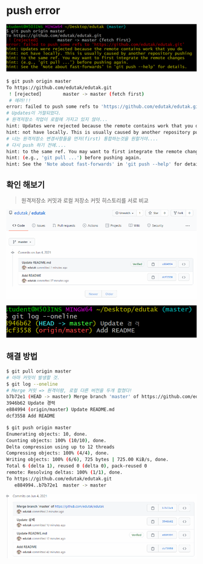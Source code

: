 # push error

![image-20210604112353532](md-images/image-20210604112353532.png)

```bash
$ git push origin master
To https://github.com/edutak/edutak.git
 ! [rejected]        master -> master (fetch first)
 # 에러!!!
error: failed to push some refs to 'https://github.com/edutak/edutak.git'
# Updates이 거절되었다. 
# 원격저장소 작업이 로컬에 가지고 있지 않아...
hint: Updates were rejected because the remote contains work that you do
hint: not have locally. This is usually caused by another repository pushing
# 너는 원격저장소 변경사항들을 먼저(first) 통합하는것을 원할거야....
# 다시 push 하기 전에....
hint: to the same ref. You may want to first integrate the remote changes
hint: (e.g., 'git pull ...') before pushing again.
hint: See the 'Note about fast-forwards' in 'git push --help' for details.

```

## 확인 해보기

> 원격저장소 커밋과 로컬 저장소 커밋 히스토리를 서로 비교

![image-20210604112736553](md-images/image-20210604112736553.png)

![image-20210604112746050](md-images/image-20210604112746050.png)

## 해결 방법

```bash
$ git pull origin master
# 아마 커밋이 발생할 것.
$ git log --oneline
# Merge 커밋 => 원격이랑, 로컬 다른 버전을 두개 합쳤다!
b7b72e1 (HEAD -> master) Merge branch 'master' of https://github.com/edutak/edutak 
3946b62 Update 경력
e884994 (origin/master) Update README.md
dcf3558 Add README
```

```bash
$ git push origin master
Enumerating objects: 10, done.
Counting objects: 100% (10/10), done.
Delta compression using up to 12 threads
Compressing objects: 100% (4/4), done.
Writing objects: 100% (6/6), 725 bytes | 725.00 KiB/s, done.
Total 6 (delta 1), reused 0 (delta 0), pack-reused 0
remote: Resolving deltas: 100% (1/1), done.
To https://github.com/edutak/edutak.git
   e884994..b7b72e1  master -> master

```

![image-20210604113132570](md-images/image-20210604113132570.png)